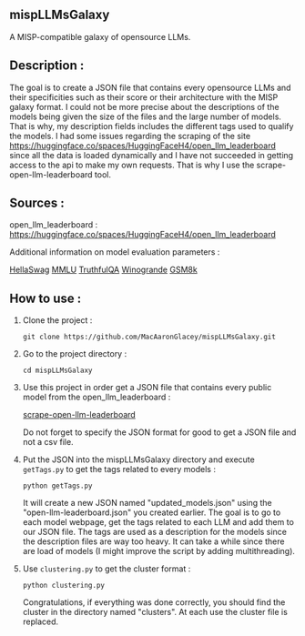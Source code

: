## mispLLMsGalaxy

A MISP-compatible galaxy of opensource LLMs.

## Description :

The goal is to create a JSON file that contains every opensource LLMs and their specificities such as their score or their architecture with the MISP galaxy format.
I could not be more precise about the descriptions of the models being given the size of the files and the large number of  models. That is why, my description fields includes the different tags used to qualify the models.
I had some issues regarding the scraping of the site https://huggingface.co/spaces/HuggingFaceH4/open_llm_leaderboard since all the data is loaded dynamically and I have not succeeded in getting access to the api to make my own requests. That is why I use the scrape-open-llm-leaderboard tool.

## Sources :

open_llm_leaderboard : https://huggingface.co/spaces/HuggingFaceH4/open_llm_leaderboard

Additional information on model evaluation parameters :

[HellaSwag](https://arxiv.org/abs/1905.07830)
[MMLU](https://arxiv.org/abs/2009.03300)
[TruthfulQA](https://arxiv.org/abs/2109.07958)
[Winogrande](https://arxiv.org/abs/1907.10641)
[GSM8k](https://arxiv.org/abs/2110.14168)
 
## How to use :


1. Clone the project :

    ```
    git clone https://github.com/MacAaronGlacey/mispLLMsGalaxy.git
    ```


2. Go to the project directory :

    ```
    cd mispLLMsGalaxy
    ```

3. Use this project in order get a JSON file that contains every public model from the open_llm_leaderboard :


    [scrape-open-llm-leaderboard](https://github.com/Weyaxi/scrape-open-llm-leaderboard)

    Do not forget to specify the JSON format for good to get a JSON file and not a csv file. 


4. Put the JSON into the mispLLMsGalaxy directory and execute `getTags.py` to get the tags related to every models :


    ```
    python getTags.py
    ```


    It will create a new JSON named "updated_models.json" using the "open-llm-leaderboard.json" you created earlier. The goal is to go to each model webpage, get the tags related to each LLM and add them to our JSON file. The tags are used as a description for the models since the description files are way too heavy. It can take a while since there are load of models (I might improve the script by adding multithreading).


5. Use `clustering.py` to get the cluster format :


    ```
    python clustering.py
    ```


    Congratulations, if everything was done correctly, you should find the cluster in the directory named "clusters". At each use the cluster file is replaced.


